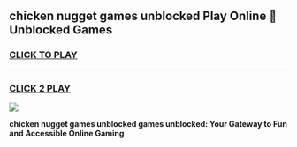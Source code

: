 
## chicken nugget games unblocked Play Online 👋 Unblocked Games
<h3>
<a href="https://premium.freeplayer.one?title=chicken_nugget_games_unblocked&ref=19F">CLICK TO PLAY</a></h3>
<hr>

<h3>
<a href="https://premium.freeplayer.one?title=chicken_nugget_games_unblocked&ref=19F">CLICK 2 PLAY</a>
  
</h3>

<a href="https://premium.freeplayer.one?title=chicken_nugget_games_unblocked&ref=19F"><img src="https://clearcache.store/games.png"></a>


**chicken nugget games unblocked games unblocked: Your Gateway to Fun and Accessible Online Gaming**
